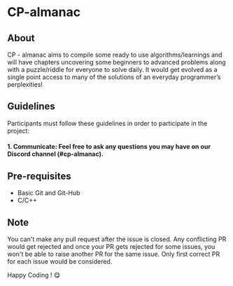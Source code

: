 # CP-almanac
## About
CP - almanac aims to compile some ready to use algorithms/learnings and will have chapters uncovering some beginners to advanced problems along with a puzzle/riddle for everyone to solve daily. It would get evolved as a single point access to many of the solutions of an everyday programmer’s perplexities!

## Guidelines
Participants must follow these guidelines in order to participate in the project:


#### 1. Communicate: Feel free to ask any questions you may have on our Discord channel (#cp-almanac).
</ul>

## Pre-requisites
<ul>
<li>Basic Git and Git-Hub</li>
<li>C/C++</li>
</ul>


## Note
You can't make any pull request after the issue is closed. Any conflicting PR would get rejected and once your PR gets rejected for some issues, you won't be able to raise another PR for the same issue. Only first correct PR for each issue would be considered.

Happy Coding ! :yum:
